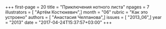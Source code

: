 +++
first-page = 20
title = "Приключения нотного листа"
npages = 7
illustrators = [ "Артём Костюкевич",]
month = "06"
rubric = "Как это устроено"
authors = [ "Анастасия Челпанова",]
issues = [ "2013_06",]
year = "2013"
date = "2017-04-24T15:37:57+03:00"
+++
